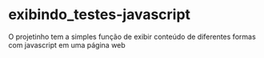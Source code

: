 # exibindo_testes-javascript
O projetinho tem a simples função de exibir conteúdo de diferentes formas com javascript em uma página web
